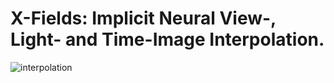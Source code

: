 # X-Fields: Implicit Neural View-, Light- and Time-Image Interpolation.
![interpolation](https://user-images.githubusercontent.com/69102582/89162872-fe719280-d574-11ea-9faa-e8ef94ac4379.gif)

